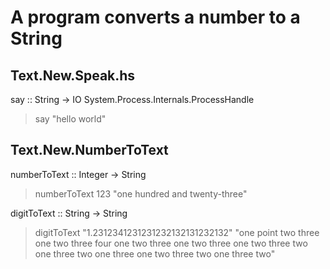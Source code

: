 A program converts a number to a String
=======================================

Text.New.Speak.hs
-----------------
say :: String -> IO System.Process.Internals.ProcessHandle
>say "hello world"


Text.New.NumberToText
---------------------
numberToText :: Integer -> String
>numberToText 123
>"one hundred and twenty-three"

digitToText :: String -> String
>digitToText "1.2312341231231232132131232132"
>"one point two three one two three four one two three one two three one two three two one three two one three one two three two one three two"

